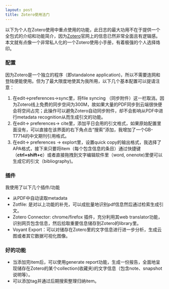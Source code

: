```yaml
---
layout: post
title: Zotero使用法门
---
```


以下为个人在Zotero使用中重点使用的功能，此日志的最大功用不在于提供一个全包式的介绍和功能简介，因为[Zotero](https://www.zotero.org/support/)官网上的信息已然非常全面且有逻辑感。本文就有点像一个非常私人化的一个Zotero使用小手册，有着极强的个人选择烙印。

### 配置
因为Zotero是一个独立的程序（即standalone application)，所以不需要连网和登陆便能使用。但为了最大限度地使其为我所用，以下几个基本配置可以提请注意：

1. 在edit->preferences->sync里，将file syncing （同步附件）这一栏取消。因为Zotero线上免费的同步空间为300M，故如果大量的PDF同步到云端很快便会将空间占完；此操作可以避免Zotero自动同步附件，却不会影响从PDF中进行metadata recognition从而生成引文的功能。
2. 在edit-> preferences-> cite里，添加平日会用的引文格式，如果原始配置里面没有，可以直接在该界面的右下角点击“搜索”添加，我增加了一个GB-T7714的中文期刊引用格式。
3. 在edit-> preferences -> explort里，设置quick copy的输出格式，我选择了APA格式，接下来只要将item（每个包含信息的条目）通过快捷键（**ctrl+shift+c**）或者直接拖拽到文字编辑软件里（word, onenote)里便可以生成它的引文（bibliography)。

### 插件
我使用了以下几个插件/功能
- 从PDF中自动读取metadata
- Zotfile: 是对以上功能的补充，可以成批量地识别pdf信息然后通过检索生成引文。
- Zotero Connector: chrome/firefox 插件，充分利用其web translator功能，识别网页包含信息，然后拾取重要信息储存到Zotero的library里。
- Voyant Export：可以对储存在Zotero里的文字信息进行进一步分析，生成云图或者其它数据可视化图像。

### 好的功能
- 当添加完item后，可以使用generate report功能，生成一份报告，全面地呈现储存在Zotero的某个collection(收藏夹)的文字信息（包含note、snapshot说明等）。
- 可以添加tag并通过后期搜索整理归纳item。
